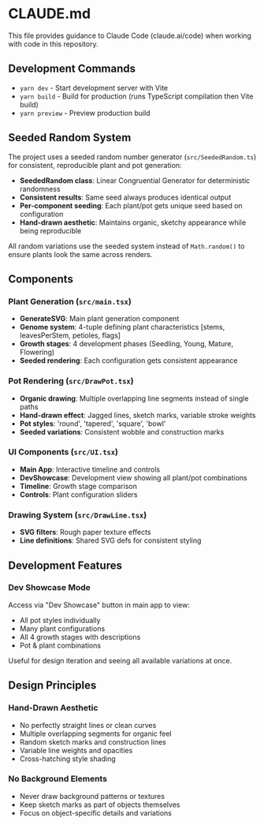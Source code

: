 # CLAUDE.md

This file provides guidance to Claude Code (claude.ai/code) when working with code in this repository.

## Development Commands

- `yarn dev` - Start development server with Vite
- `yarn build` - Build for production (runs TypeScript compilation then Vite build)
- `yarn preview` - Preview production build

## Seeded Random System

The project uses a seeded random number generator (`src/SeededRandom.ts`) for consistent, reproducible plant and pot generation:

- **SeededRandom class**: Linear Congruential Generator for deterministic randomness
- **Consistent results**: Same seed always produces identical output
- **Per-component seeding**: Each plant/pot gets unique seed based on configuration
- **Hand-drawn aesthetic**: Maintains organic, sketchy appearance while being reproducible

All random variations use the seeded system instead of `Math.random()` to ensure plants look the same across renders.

## Components

### Plant Generation (`src/main.tsx`)

- **GenerateSVG**: Main plant generation component
- **Genome system**: 4-tuple defining plant characteristics [stems, leavesPerStem, petioles, flags]
- **Growth stages**: 4 development phases (Seedling, Young, Mature, Flowering)
- **Seeded rendering**: Each configuration gets consistent appearance

### Pot Rendering (`src/DrawPot.tsx`)

- **Organic drawing**: Multiple overlapping line segments instead of single paths
- **Hand-drawn effect**: Jagged lines, sketch marks, variable stroke weights
- **Pot styles**: 'round', 'tapered', 'square', 'bowl'
- **Seeded variations**: Consistent wobble and construction marks

### UI Components (`src/UI.tsx`)

- **Main App**: Interactive timeline and controls
- **DevShowcase**: Development view showing all plant/pot combinations
- **Timeline**: Growth stage comparison
- **Controls**: Plant configuration sliders

### Drawing System (`src/DrawLine.tsx`)

- **SVG filters**: Rough paper texture effects
- **Line definitions**: Shared SVG defs for consistent styling

## Development Features

### Dev Showcase Mode

Access via "Dev Showcase" button in main app to view:

- All pot styles individually
- Many plant configurations
- All 4 growth stages with descriptions
- Pot & plant combinations

Useful for design iteration and seeing all available variations at once.

## Design Principles

### Hand-Drawn Aesthetic

- No perfectly straight lines or clean curves
- Multiple overlapping segments for organic feel
- Random sketch marks and construction lines
- Variable line weights and opacities
- Cross-hatching style shading

### No Background Elements

- Never draw background patterns or textures
- Keep sketch marks as part of objects themselves
- Focus on object-specific details and variations
